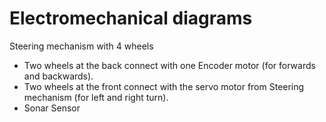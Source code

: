 Electromechanical diagrams
====

  Steering mechanism with 4 wheels
-  Two wheels at the back connect with one Encoder motor (for forwards and backwards).
 -  Two wheels at the front connect with the servo motor from Steering mechanism (for left and right turn).
  -  Sonar Sensor 
  
